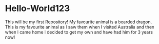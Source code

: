 # Hello-World123
This will be my first Repository! 
My favourite animal is a bearded dragon. This is my favourite animal as I saw them when I visited Australia and then when I came home I decided to get my own and have had him for 3 years now!
